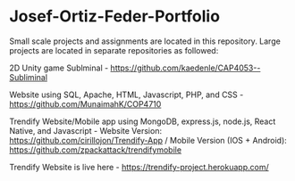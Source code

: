 # Josef-Ortiz-Feder-Portfolio

Small scale projects and assignments are located in this repository. 
Large projects are located in separate repositories as followed:

2D Unity game Sublminal - https://github.com/kaedenle/CAP4053--Subliminal

Website using SQL, Apache, HTML, Javascript, PHP, and CSS -  https://github.com/MunaimahK/COP4710

Trendify Website/Mobile app using MongoDB, express.js, node.js, React Native, and Javascript - Website Version: https://github.com/cirillojon/Trendify-App / Mobile Version (IOS + Android): https://github.com/zpackattack/trendifymobile

Trendify Website is live here - https://trendify-project.herokuapp.com/
